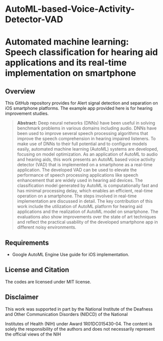 # AutoML-based-Voice-Activity-Detector-VAD
# Automated machine learning: Speech classification for hearing aid applications and its real-time implementation on smartphone


## Overview
This GitHub repository provides for Alert signal detection and separation on iOS smartphone platforms. The example app provided here is for hearing improvement studies. 

> **Abstract:** Deep neural networks (DNNs) have been useful in solving benchmark problems in various domains including audio. DNNs have been used to improve several speech processing algorithms that improve the speech comprehension in hearing impaired listeners. To make use of DNNs to their full potential and to configure models easily, automated machine learning (AutoML) systems are developed, focusing on model optimization. As an application of AutoML to audio and hearing aids, this work presents an AutoML based voice activity detector (VAD) that is implemented on a smartphone as a real-time application. The developed VAD can be used to elevate the performance of speech processing applications like speech enhancement that are widely used in hearing aid devices. The classification model generated by AutoML is computationally fast and has minimal processing delay, which enables an efficient, real-time operation on a smartphone. The steps involved in real-time implementation are discussed in detail. The key contribution of this work include the utilization of AutoML platform for hearing aid applications and the realization of AutoML model on smartphone. The evaluations also show improvements over the state of art techniques and reflect the practical usability of the developed smartphone app in different noisy environments.



## Requirements 
- Google AutoML Engine
Use guide for iOS implementation. 
## License and Citation
The codes are licensed under MIT license.


## Disclaimer
This work was supported in part by the National Institute of the Deafness and Other Communication Disorders (NIDCD) of the National

Institutes of Health (NIH) under Award 1R01DC015430-04. The content is solely the responsibility of the authors and does not necessarily represent the official views of the NIH
